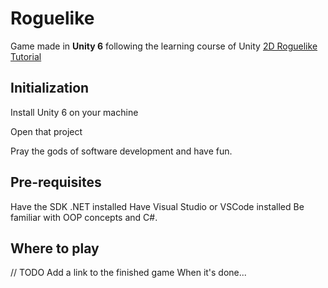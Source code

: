 # Roguelike

Game made in **Unity 6** following the learning course of Unity [2D Roguelike Tutorial](https://learn.unity.com/course/2d-roguelike-tutorial?uv=6)

## Initialization

Install Unity 6 on your machine

Open that project

Pray the gods of software development and have fun.

## Pre-requisites
Have the SDK .NET installed
Have Visual Studio or VSCode installed
Be familiar with OOP concepts and C#.

## Where to play

// TODO Add a link to the finished game
When it's done...